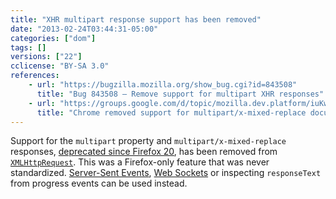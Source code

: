 ```yaml
---
title: "XHR multipart response support has been removed"
date: "2013-02-24T03:44:31-05:00"
categories: ["dom"]
tags: []
versions: ["22"]
cclicense: "BY-SA 3.0"
references:
    - url: "https://bugzilla.mozilla.org/show_bug.cgi?id=843508"
      title: "Bug 843508 – Remove support for multipart XHR responses"
    - url: "https://groups.google.com/d/topic/mozilla.dev.platform/iuKw5doD5Ho/discussion"
      title: "Chrome removed support for multipart/x-mixed-replace documents. We should too."
---
```

Support for the `multipart` property and `multipart/x-mixed-replace` responses, [deprecated since Firefox 20](https://www.fxsitecompat.com/en-CA/docs/2012/xhr-multipart-support-is-now-deprecated/), has been removed from [`XMLHttpRequest`](https://developer.mozilla.org/en-US/docs/Web/API/XMLHttpRequest). This was a Firefox-only feature that was never standardized. [Server-Sent Events](https://developer.mozilla.org/en-US/docs/Server-sent_events), [Web Sockets](https://developer.mozilla.org/en-US/docs/WebSockets) or inspecting `responseText` from progress events can be used instead.
